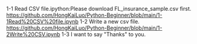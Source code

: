 1-1 Read CSV file.ipython:Please download FL_insurance_sample.csv first. 
https://github.com/HongKaiLuo/Python-Beginner/blob/main/1-1Read%20CSV%20file.ipynb
1-2 Write a new csv file.
https://github.com/HongKaiLuo/Python-Beginner/blob/main/1-2Write%20CSV.ipynb
1-3 I want to say "Thanks" to you.

